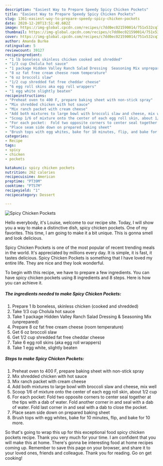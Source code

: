 ```yaml
---
description: "Easiest Way to Prepare Speedy Spicy Chicken Pockets"
title: "Easiest Way to Prepare Speedy Spicy Chicken Pockets"
slug: 1361-easiest-way-to-prepare-speedy-spicy-chicken-pockets
date: 2020-12-20T13:51:48.602Z
image: https://img-global.cpcdn.com/recipes/c7dd0ec021590014/751x532cq70/spicy-chicken-pockets-recipe-main-photo.jpg
thumbnail: https://img-global.cpcdn.com/recipes/c7dd0ec021590014/751x532cq70/spicy-chicken-pockets-recipe-main-photo.jpg
cover: https://img-global.cpcdn.com/recipes/c7dd0ec021590014/751x532cq70/spicy-chicken-pockets-recipe-main-photo.jpg
author: Amanda Burke
ratingvalue: 5
reviewcount: 39127
recipeingredient:
- "1 lb boneless skinless chicken cooked and shredded"
- "1/3 cup Cholula hot sauce"
- "1 package Hidden Valley Ranch Salad Dressing  Seasoning Mix unprepared"
- "8 oz fat free cream cheese room temperature"
- "6 oz broccoli slaw"
- "1/2 cup shredded fat free cheddar cheese"
- "6 egg roll skins aka egg roll wrappers"
- "1 egg white slightly beaten"
recipeinstructions:
- "Preheat oven to 400 F, prepare baking sheet with non-stick spray"
- "Mix shredded chicken with hot sauce"
- "Mix ranch packet with cream cheese"
- "Add both mixtures to large bowl with broccoli slaw and cheese, mix well"
- "Scoop 1/6 of mixture onto the center of each egg roll skin, about 1/2 cup"
- "For each pocket:  Fold two opposite corners to center seal together at the tips with a dab of water.  Fold another corner in and seal with a dab of water. Fold last corner in and seal with a dab to close the pocket."
- "Place seam side down on prepared baking sheet"
- "Brush tops with egg whites, bake for 10 minutes, flip, and bake for 10 more."
categories:
- Recipe
tags:
- spicy
- chicken
- pockets

katakunci: spicy chicken pockets 
nutrition: 262 calories
recipecuisine: American
preptime: "PT39M"
cooktime: "PT57M"
recipeyield: "1"
recipecategory: Dessert

---
```



![Spicy Chicken Pockets](https://img-global.cpcdn.com/recipes/c7dd0ec021590014/751x532cq70/spicy-chicken-pockets-recipe-main-photo.jpg)

Hello everybody, it's Louise, welcome to our recipe site. Today, I will show you a way to make a distinctive dish, spicy chicken pockets. One of my favorites. This time, I am going to make it a bit unique. This is gonna smell and look delicious.

Spicy Chicken Pockets is one of the most popular of recent trending meals in the world. It's appreciated by millions every day. It is simple, it is fast, it tastes delicious. Spicy Chicken Pockets is something that I have loved my entire life. They are nice and they look wonderful.




To begin with this recipe, we have to prepare a few ingredients. You can have spicy chicken pockets using 8 ingredients and 8 steps. Here is how you can achieve it.

<!--inarticleads1-->

##### The ingredients needed to make Spicy Chicken Pockets:

1. Prepare 1 lb boneless, skinless chicken (cooked and shredded)
1. Take 1/3 cup Cholula hot sauce
1. Take 1 package Hidden Valley Ranch Salad Dressing &amp; Seasoning Mix (unprepared)
1. Prepare 8 oz fat free cream cheese (room temperature)
1. Get 6 oz broccoli slaw
1. Get 1/2 cup shredded fat free cheddar cheese
1. Take 6 egg roll skins (aka egg roll wrappers)
1. Take 1 egg white, slightly beaten




<!--inarticleads2-->

##### Steps to make Spicy Chicken Pockets:

1. Preheat oven to 400 F, prepare baking sheet with non-stick spray
1. Mix shredded chicken with hot sauce
1. Mix ranch packet with cream cheese
1. Add both mixtures to large bowl with broccoli slaw and cheese, mix well
1. Scoop 1/6 of mixture onto the center of each egg roll skin, about 1/2 cup
1. For each pocket:  Fold two opposite corners to center seal together at the tips with a dab of water.  Fold another corner in and seal with a dab of water. Fold last corner in and seal with a dab to close the pocket.
1. Place seam side down on prepared baking sheet
1. Brush tops with egg whites, bake for 10 minutes, flip, and bake for 10 more.




So that's going to wrap this up for this exceptional food spicy chicken pockets recipe. Thank you very much for your time. I am confident that you will make this at home. There's gonna be interesting food at home recipes coming up. Remember to save this page on your browser, and share it to your loved ones, friends and colleague. Thank you for reading. Go on get cooking!
